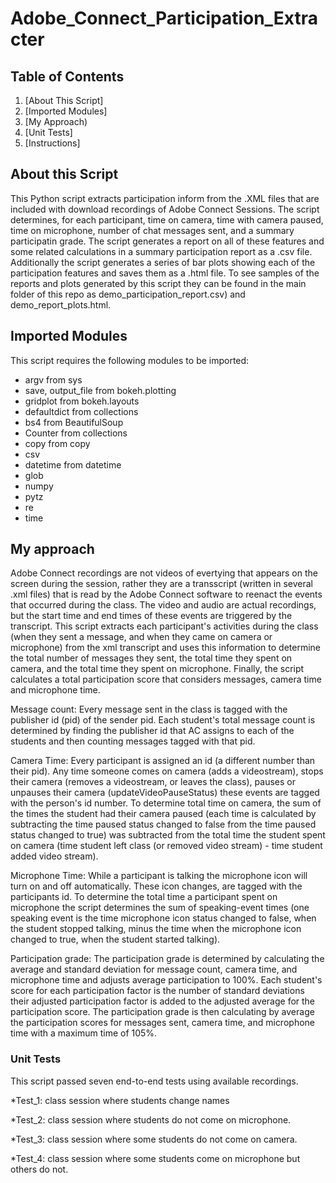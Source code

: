 # Adobe_Connect_Participation_Extracter

## Table of Contents
1. [About This Script]
1. [Imported Modules]
1. [My Approach)
1. [Unit Tests]
1. [Instructions]

## About this Script

This Python script extracts participation inform from the .XML files that are included with download recordings of Adobe Connect Sessions. The script determines, for each participant, time on camera, time with camera paused, time on microphone, number of chat messages sent, and a summary participatin grade. The script generates a report on all of these features and some related calculations in a summary participation report as a .csv file. Additionally the script generates a series of bar plots showing each of the participation features and saves them as a .html file. To see samples of the reports and plots generated by this script they can be found in the main folder of this repo as demo_participation_report.csv) and demo_report_plots.html.
## Imported Modules

This script requires the following modules to be imported:
* argv from sys
* save, output_file from bokeh.plotting
* gridplot from bokeh.layouts
* defaultdict from collections
* bs4 from BeautifulSoup
* Counter from collections
* copy from copy
* csv
* datetime from datetime
* glob
* numpy
* pytz
* re
* time


## My approach

Adobe Connect recordings are not videos of evertying that appears on the screen during the session, rather they are a transscript (written in several .xml files) that is read by the Adobe Connect software to reenact the events that occurred during the class. The video and audio are actual recordings, but the start time and end times of these events are triggered by the transcript. This script extracts each participant's activities during the class (when they sent a message, and when they came on camera or microphone) from the xml transcript and uses this information to determine the total number of messages they sent, the total time they spent on camera, and the total time they spent on microphone. Finally, the script calculates a total participation score that considers messages, camera time and microphone time.

Message count:
Every message sent in the class is tagged with the publisher id (pid) of the sender pid. Each student's total message count is determined by finding the publisher id that AC assigns to each of the students and then counting messages tagged with that pid. 

Camera Time:
Every participant is assigned an id (a different number than their pid). Any time someone comes on camera (adds a videostream), stops their camera (removes a videostream, or leaves the class), pauses or unpauses their camera (updateVideoPauseStatus) these events are tagged with the person's id number. To determine total time on camera, the sum of the times the student had their camera paused (each time is calculated by subtracting the time paused status changed to false from the time paused status changed to true) was subtracted from the total time the student spent on camera (time student left class (or removed video stream) -  time student added video stream).

Microphone Time:
While a participant is talking the microphone icon will turn on and off automatically. These icon changes, are tagged with the participants id. To determine the total time a participant spent on microphone the script determines the sum of speaking-event times (one speaking event is the time microphone icon status changed to false, when the student stopped talking, minus the time when the microphone icon changed to true, when the student started talking).

Participation grade:
The participation grade is determined by calculating the average and standard deviation for message count, camera time, and microphone time and adjusts average participation to 100%. Each student's score for each participation factor is the number of standard deviations their adjusted participation factor is added to the adjusted average for the participation score. The participation grade is then calculating by average the participation scores for messages sent, camera time, and microphone time with a maximum time of 105%.

### Unit Tests

This script passed seven end-to-end tests using available recordings.

*Test_1: class session where students change names

*Test_2: class session where students do not come on microphone.

*Test_3: class session where some students do not come on camera.

*Test_4: class session where some students come on microphone but others do not.



